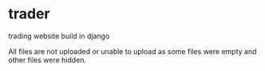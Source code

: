 # trader
trading website build in django

All files are not uploaded or unable to upload as some files were empty and other files were hidden.
